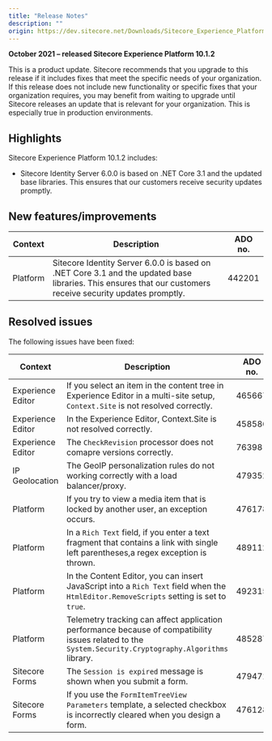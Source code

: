 ```yaml
---
title: "Release Notes"
description: ""
origin: https://dev.sitecore.net/Downloads/Sitecore_Experience_Platform/101/Sitecore_Experience_Platform_101_Update2/Release_Notes
---
```


**October 2021 – released Sitecore Experience Platform 10.1.2**

This is a product update. Sitecore recommends that you upgrade to this release if it includes fixes that meet the specific needs of your organization. If this release does not include new functionality or specific fixes that your organization requires, you may benefit from waiting to upgrade until Sitecore releases an update that is relevant for your organization. This is especially true in production environments.

## Highlights

Sitecore Experience Platform 10.1.2 includes:

-   ​​​​Sitecore Identity Server 6.0.0 is based on .NET Core 3.1 and the updated base libraries. This ensures that our customers receive security updates promptly.

## New features/improvements

 | Context | Description | ADO no. |
 | --- | --- | --- |
 | Platform | ​​Sitecore Identity Server 6.0.0 is based on .NET Core 3.1 and the updated base libraries. This ensures that our customers receive security updates promptly. | 442201 |

## Resolved issues

The following issues have been fixed:

 | Context | Description | ADO no. |
 | --- | --- | --- |
 | Experience Editor | ​​​​If you select an item in the content tree in Experience Editor in a multi-site setup, `​Context.Site` is not resolved correctly. | 465667 |
 | Experience Editor | In the Experience Editor, ​Context.Site is not resolved correctly.​ | 458586 |
 | Experience Editor | The `CheckRevision` processor does not comapre versions correctly.​ | 76398 |
 | IP Geolocation | ​​The GeoIP personalization rules do not working correctly with a load balancer/proxy. | 479352 |
 | Platform | If you try to view a media item that is locked by another user, ​​an exception occurs. | 476178 |
 | Platform | ​In a `Rich Text` field, if you enter a text fragment that contains a link with single left parentheses,a regex exception is thrown. | 489112 |
 | Platform | ​In the Content Editor, you can insert JavaScript into a `Rich Text` field when the `HtmlEditor.RemoveScripts` setting is set to `true`. | 492315 |
 | Platform | ​​Telemetry tracking can affect application performance because of compatibility issues related to the `System.Security.Cryptography.Algorithms` library. | 485287 |
 | Sitecore Forms | ​​​​​The `Session is expired` message is shown when you submit a form. | 479471 |
 | Sitecore Forms | ​​​​If you use the `FormItemTreeView Parameters` template, a selected​ checkbox is incorrectly cleared when you design a form. | 476128 |